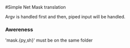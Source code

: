 #Simple Net Mask translation

Argv is handled first and then, piped input will be handled.

### Awereness
'mask.{py,sh}' must be on the same folder

